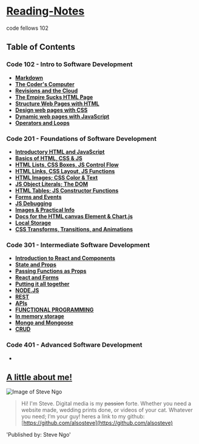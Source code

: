 # [Reading-Notes](https://alsosteve.github.io/reading-notes/)
code fellows 102

## Table of Contents

### Code 102 - Intro to Software Development

* [**Markdown**](code102/markdown.md)
* [**The Coder's Computer**](code102/thecoderscomputer.md)
* [**Revisions and the Cloud**](code102/revisionsandthecloud.md)
* [**The Empire Sucks HTML Page**](https://alsosteve.github.io/empire_sucks/)
* [**Structure Web Pages with HTML**](code102/structurewebpages.md)
* [**Design web pages with CSS**](code102/designwithcss.md)
* [**Dynamic web pages with JavaScript**](code102/dynamicjavascript.md)
* [**Operators and Loops**](code102/opsandloops.md)

### Code 201 - Foundations of Software Development


*  [**Introductory HTML and JavaScript**](code201/class-01.md)
*  [**Basics of HTML, CSS & JS**](code201/class-02.md)
*  [**HTML Lists, CSS Boxes, JS Control Flow**](code201/class-03.md)
*  [**HTML Links, CSS Layout, JS Functions**](code201/class-04.md)
*  [**HTML Images; CSS Color & Text**](code201/class-05.md)
*  [**JS Object Literals; The DOM**](code201/class-06.md)
*  [**HTML Tables; JS Constructor Functions**](code201/class-07.md)
*  [**Forms and Events**](code201/class-09.md)
*  [**JS Debugging**](code201/class-10.md)
*  [**Images & Practical Info**](code201/class-11.md)
*  [**Docs for the HTML canvas Element & Chart.js**](code201/class-12.md)
*  [**Local Storage**](code201/class-13.md)
*  [**CSS Transforms, Transitions, and Animations**](code201/class-14.md)

### Code 301 - Intermediate Software Development


*  [**Introduction to React and Components**](code301/class-01.md)
*  [**State and Props**](code301/class-02.md)
*  [**Passing Functions as Props**](code301/class-03.md)
*  [**React and Forms**](code301/class-04.md)
*  [**Putting it all together**](code301/class-05.md)
*  [**NODE.JS**](code301/class-06.md)
*  [**REST**](code301/class-07.md)
*  [**APIs**](code301/class-08.md)
*  [**FUNCTIONAL PROGRAMMING**](code301/class-09.md)
*  [**In memory storage**](code301/class-10.md)
*  [**Mongo and Mongoose**](code301/class-11.md)
*  [**CRUD**](code301/class-12.md)

### Code 401 - Advanced Software Development


*


## <ins> A little about me! </ins>

![Image of Steve Ngo](https://avatars.githubusercontent.com/u/87996914?v=4)

> Hi! I'm Steve. Digital media is my ~~passion~~ forte. Whether you need a website made, wedding prints done, or videos of your cat. Whatever you need;
I’m your guy! heres a link to my github: [https://github.com/alsosteve](https://github.com/alsosteve)


'Published by: Steve Ngo'
